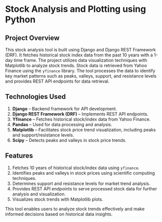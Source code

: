 # Stock Analysis and Plotting using Python

## Project Overview
This stock analysis tool is built using Django and Django REST Framework (DRF). It fetches historical stock index data from the past 10 years with a 1-day time frame. The project utilizes data visualization techniques with Matplotlib to analyze stock trends. Stock data is retrieved from Yahoo Finance using the `yfinance` library. The tool processes the data to identify key market patterns such as peaks, valleys, support, and resistance levels and provides REST API endpoints for data retrieval.

## Technologies Used
1. **Django** – Backend framework for API development.
2. **Django REST Framework (DRF)** – Implements REST API endpoints.
3. **Yfinance** – Fetches historical stock/index data from Yahoo Finance.
4. **Pandas** – Used for data processing and analysis.
5. **Matplotlib** – Facilitates stock price trend visualization, including peaks and support/resistance levels.
6. **Scipy** – Detects peaks and valleys in stock price trends.

## Features
1. Fetches 10 years of historical stock/index data using `yfinance`.
2. Identifies peaks and valleys in stock prices using scientific computing techniques.
3. Determines support and resistance levels for market trend analysis.
4. Provides REST API endpoints to serve processed stock data for further analysis and visualization.
5. Visualizes stock trends with Matplotlib plots.


This tool enables users to analyze stock trends effectively and make informed decisions based on historical data insights.







